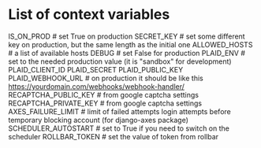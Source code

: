 # List of context variables
IS_ON_PROD  # set True on production
SECRET_KEY  # set some different key on production, but the same length as the initial one
ALLOWED_HOSTS  # a list of available hosts
DEBUG  # set False for production
PLAID_ENV  # set to the needed production value (it is "sandbox" for development)
PLAID_CLIENT_ID
PLAID_SECRET
PLAID_PUBLIC_KEY
PLAID_WEBHOOK_URL  # on production it should be like this https://yourdomain.com/webhooks/webhook-handler/
RECAPTCHA_PUBLIC_KEY  # from google captcha settings
RECAPTCHA_PRIVATE_KEY  # from google captcha settings
AXES_FAILURE_LIMIT  # limit of failed attempts login attempts before temporary blocking account (for django-axes package)
SCHEDULER_AUTOSTART  # set to True if you need to switch on the scheduler
ROLLBAR_TOKEN  # set the value of token from rollbar

